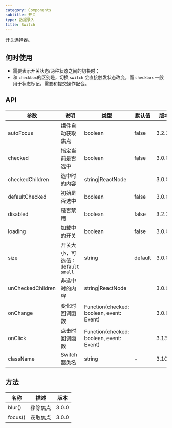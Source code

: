 ```yaml
---
category: Components
subtitle: 开关
type: 数据录入
title: Switch
---
```


开关选择器。

## 何时使用

- 需要表示开关状态/两种状态之间的切换时；
- 和 `checkbox`的区别是，切换 `switch` 会直接触发状态改变，而 `checkbox` 一般用于状态标记，需要和提交操作配合。

## API

| 参数 | 说明 | 类型 | 默认值 | 版本 |
| --- | --- | --- | --- | --- |
| autoFocus | 组件自动获取焦点 | boolean | false | 3.2.2 |
| checked | 指定当前是否选中 | boolean | false | 3.0.0 |
| checkedChildren | 选中时的内容 | string\|ReactNode |  | 3.0.0 |
| defaultChecked | 初始是否选中 | boolean | false | 3.0.0 |
| disabled | 是否禁用 | boolean | false | 3.2.2 |
| loading | 加载中的开关 | boolean | false | 3.0.0 |
| size | 开关大小，可选值：`default` `small` | string | default | 3.0.0 |
| unCheckedChildren | 非选中时的内容 | string\|ReactNode |  | 3.0.0 |
| onChange | 变化时回调函数 | Function(checked: boolean, event: Event) |  | 3.0.0 |
| onClick | 点击时回调函数 | Function(checked: boolean, event: Event) |  | 3.13.0 |
| className | Switch 器类名 | string | - | 3.10.1 |

## 方法

| 名称    | 描述     | 版本  |
| ------- | -------- | ----- |
| blur()  | 移除焦点 | 3.0.0 |
| focus() | 获取焦点 | 3.0.0 |
